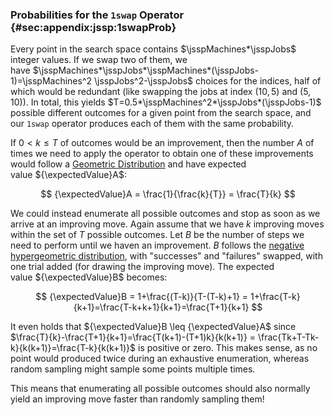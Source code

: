 ### Probabilities for the `1swap` Operator {#sec:appendix:jssp:1swapProb}

Every point in the search space contains&nbsp;$\jsspMachines*\jsspJobs$ integer values.
If we swap two of them, we have&nbsp;$\jsspMachines*\jsspJobs*\jsspMachines*(\jsspJobs-1)=\jsspMachines^2 \jsspJobs^2-\jsspJobs$ choices for the indices, half of which would be redundant (like swapping the jobs at index $(10,5)$ and $(5,10)$).
In total, this yields&nbsp;$T=0.5*\jsspMachines^2*\jsspJobs*(\jsspJobs-1)$ possible different outcomes for a given point from the search space, and our `1swap` operator produces each of them with the same probability.

If $0<k\leq T$ of outcomes would be an improvement, then the number&nbsp;$A$ of times we need to apply the operator to obtain one of these improvements would follow a [Geometric Distribution](http://en.wikipedia.org/wiki/Geometric_distribution) and have expected value&nbsp;${\expectedValue}A$:

$$ {\expectedValue}A = \frac{1}{\frac{k}{T}} = \frac{T}{k} $$

We could instead enumerate all possible outcomes and stop as soon as we arrive at an improving move.
Again assume that we have $k$ improving moves within the set of $T$ possible outcomes.
Let $B$ be the number of steps we need to perform until we haven an improvement.
$B$&nbsp;follows the [negative hypergeometric distribution](http://en.wikipedia.org/wiki/Negative_hypergeometric_distribution), with "successes" and "failures" swapped, with one trial added (for drawing the improving move).
The expected value&nbsp;${\expectedValue}B$ becomes:

$$ {\expectedValue}B = 1+\frac{(T-k)}{T-(T-k)+1} = 1+\frac{T-k}{k+1}=\frac{T-k+k+1}{k+1}=\frac{T+1}{k+1} $$ 

It even holds that ${\expectedValue}B \leq {\expectedValue}A$ since $\frac{T}{k}-\frac{T+1}{k+1}=\frac{T(k+1)-(T+1)k}{k(k+1)} = \frac{Tk+T-Tk-k}{k(k+1)}=\frac{T-k}{k(k+1)}$ is positive or zero.
This makes sense, as no point would produced twice during an exhaustive enumeration, whereas random sampling might sample some points multiple times.

This means that enumerating all possible outcomes should also normally yield an improving move faster than randomly sampling them!
